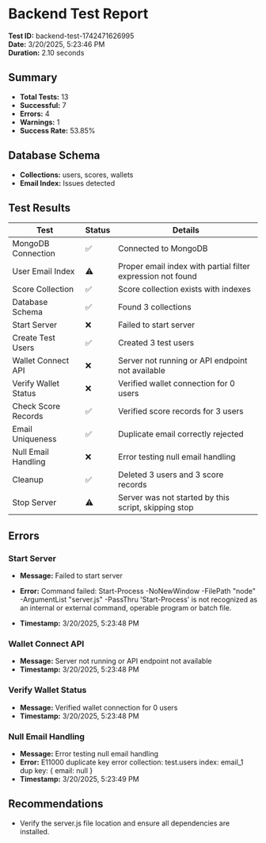 # Backend Test Report

**Test ID:** backend-test-1742471626995  
**Date:** 3/20/2025, 5:23:46 PM  
**Duration:** 2.10 seconds  

## Summary

- **Total Tests:** 13
- **Successful:** 7
- **Errors:** 4
- **Warnings:** 1
- **Success Rate:** 53.85%

## Database Schema

- **Collections:** users, scores, wallets
- **Email Index:** Issues detected

## Test Results

| Test | Status | Details |
|------|--------|--------|
| MongoDB Connection | ✅ | Connected to MongoDB |
| User Email Index | ⚠️ | Proper email index with partial filter expression not found |
| Score Collection | ✅ | Score collection exists with indexes |
| Database Schema | ✅ | Found 3 collections |
| Start Server | ❌ | Failed to start server |
| Create Test Users | ✅ | Created 3 test users |
| Wallet Connect API | ❌ | Server not running or API endpoint not available |
| Verify Wallet Status | ❌ | Verified wallet connection for 0 users |
| Check Score Records | ✅ | Verified score records for 3 users |
| Email Uniqueness | ✅ | Duplicate email correctly rejected |
| Null Email Handling | ❌ | Error testing null email handling |
| Cleanup | ✅ | Deleted 3 users and 3 score records |
| Stop Server | ⚠️ | Server was not started by this script, skipping stop |

## Errors

### Start Server

- **Message:** Failed to start server
- **Error:** Command failed: Start-Process -NoNewWindow -FilePath "node" -ArgumentList "server.js" -PassThru
'Start-Process' is not recognized as an internal or external command,
operable program or batch file.

- **Timestamp:** 3/20/2025, 5:23:48 PM

### Wallet Connect API

- **Message:** Server not running or API endpoint not available
- **Timestamp:** 3/20/2025, 5:23:48 PM

### Verify Wallet Status

- **Message:** Verified wallet connection for 0 users
- **Timestamp:** 3/20/2025, 5:23:48 PM

### Null Email Handling

- **Message:** Error testing null email handling
- **Error:** E11000 duplicate key error collection: test.users index: email_1 dup key: { email: null }
- **Timestamp:** 3/20/2025, 5:23:49 PM


## Recommendations

- Verify the server.js file location and ensure all dependencies are installed.
